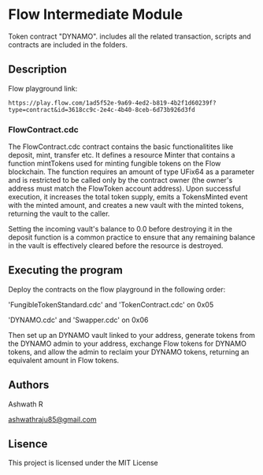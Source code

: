 # Flow Intermediate Module 

Token contract "DYNAMO". includes all the related transaction, scripts and contracts are included in the folders.

## Description

Flow playground link:

```
https://play.flow.com/1ad5f52e-9a69-4ed2-b819-4b2f1d60239f?type=contract&id=3618cc9c-2e4c-4b40-8ceb-6d73b926d3fd

```

### FlowContract.cdc

The FlowContract.cdc contract contains the basic functionalitites like deposit, mint, transfer etc. It defines a resource Minter that contains a function mintTokens used for minting fungible tokens on the Flow blockchain. The function requires an amount of type UFix64 as a parameter and is restricted to be called only by the contract owner (the owner's address must match the FlowToken account address). Upon successful execution, it increases the total token supply, emits a TokensMinted event with the minted amount, and creates a new vault with the minted tokens, returning the vault to the caller.


Setting the incoming vault's balance to 0.0 before destroying it in the deposit function is a common practice to ensure that any remaining balance in the vault is effectively cleared before the resource is destroyed.


## Executing the program

Deploy the contracts on the flow playground in the following order:

'FungibleTokenStandard.cdc' and 'TokenContract.cdc' on 0x05

'DYNAMO.cdc' and 'Swapper.cdc' on 0x06

Then set up an DYNAMO vault linked to your address, generate tokens from the DYNAMO admin to your address, exchange Flow tokens for DYNAMO tokens, and allow the admin to reclaim your DYNAMO tokens, returning an equivalent amount in Flow tokens.

## Authors

Ashwath R

ashwathraju85@gmail.com

## Lisence

This project is licensed under the MIT License 

